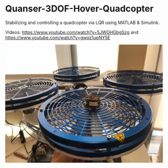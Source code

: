 # Quanser-3DOF-Hover-Quadcopter
Stabilizing and controlling a quadcopter via LQR using MATLAB &amp; Simulink.

Videos: https://www.youtube.com/watch?v=5JWGHGbgSzg and https://www.youtube.com/watch?v=gwqz1upNY5E

![](/PHOTO-2019-12-03-16-04-56.jpg)
